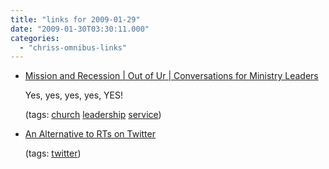 ```yaml
---
title: "links for 2009-01-29"
date: "2009-01-30T03:30:11.000"
categories: 
  - "chriss-omnibus-links"
---
```


- [Mission and Recession | Out of Ur | Conversations for Ministry Leaders](http://blog.christianitytoday.com/outofur/archives/2008/12/mission_and_rec.html)
    
    Yes, yes, yes, yes, YES!
    
    (tags: [church](http://delicious.com/hubbsc/church) [leadership](http://delicious.com/hubbsc/leadership) [service](http://delicious.com/hubbsc/service))
    
- [An Alternative to RTs on Twitter](http://alexking.org/blog/2009/01/29/an-alternative-to-rts-on-twitter)
    
    (tags: [twitter](http://delicious.com/hubbsc/twitter))
